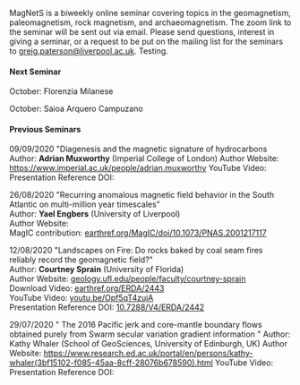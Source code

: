 MagNetS is a biweekly online seminar covering topics in the geomagnetism, paleomagnetism, rock magnetism, and archaeomagnetism. The zoom link to the seminar will be sent out via email. Please send questions, interest in giving a seminar, or a request to be put on the mailing list for the seminars to [greig.paterson@liverpool.ac.uk](mailto:greig.paterson@liverpool.ac.uk). Testing.

#### Next Seminar
October: Florenzia Milanese

October: Saioa Arquero Campuzano

#### Previous Seminars
09/09/2020
"Diagenesis and the magnetic signature of hydrocarbons
 Author: **Adrian Muxworthy** (Imperial College of London)
 Author Website: https://www.imperial.ac.uk/people/adrian.muxworthy
 YouTube Video:
 Presentation Reference DOI:

26/08/2020
"Recurring anomalous magnetic field behavior in the South Atlantic on multi-million year timescales"  
 Author: **Yael Engbers** (University of Liverpool)  
 Author Website:  
 MagIC contribution: [earthref.org/MagIC/doi/10.1073/PNAS.2001217117](https://earthref.org/MagIC/doi/10.1073/PNAS.2001217117)  

12/08/2020
"Landscapes on Fire: Do rocks baked by coal seam fires reliably record the geomagnetic field?"  
 Author: **Courtney Sprain** (University of Florida)  
 Author Website: [geology.ufl.edu/people/faculty/courtney-sprain](https://geology.ufl.edu/people/faculty/courtney-sprain)  
 Download Video: [earthref.org/ERDA/2443](https://earthref.org/ERDA/2443)  
 YouTube Video: [youtu.be/Opf5qT4zujA](https://youtu.be/Opf5qT4zujA)  
 Presentation Reference DOI: [10.7288/V4/ERDA/2442](https://dx.doi.org/10.7288/V4/ERDA/2442)

29/07/2020
" The 2016 Pacific jerk and core-mantle boundary flows obtained purely from Swarm secular variation gradient information "
 Author: Kathy Whaler (School of GeoSciences, University of Edinburgh, UK)
 Author Website: https://www.research.ed.ac.uk/portal/en/persons/kathy-whaler(3bf15102-f085-45aa-8cff-28076b678590).html
 YouTube Video: 
 Presentation Reference DOI:


